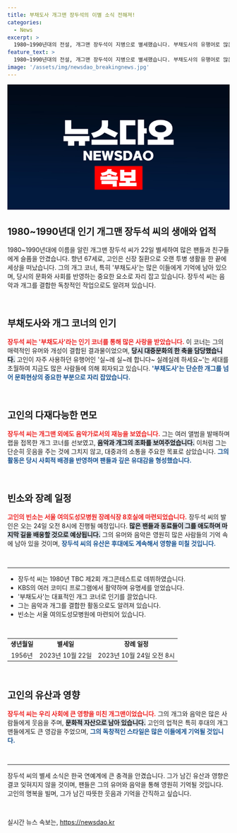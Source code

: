 ```yaml
---
title: 부채도사 개그맨 장두석의 이별 소식 전해져!
categories:
  - News
excerpt: >
  1980~1990년대의 전설, 개그맨 장두석이 지병으로 별세했습니다. 부채도사의 유행어로 많은 이들을 웃긴 그는 음악과 개그의 경계를 허물며 활발한 활동을 펼쳤습니다. 그가 남긴 웃음과 추억을 기억하세요.
feature_text: >
  1980~1990년대의 전설, 개그맨 장두석이 지병으로 별세했습니다. 부채도사의 유행어로 많은 이들을 웃긴 그는 음악과 개그의 경계를 허물며 활발한 활동을 펼쳤습니다. 그가 남긴 웃음과 추억을 기억하세요.
image: '/assets/img/newsdao_breakingnews.jpg'
---
```


<p><img src="/assets/img/newsdao_breakingnews.jpg" alt="implanttips 속보" /></p>

<h2 data-ke-size="size26">1980~1990년대 인기 개그맨 장두석 씨의 생애와 업적</h2>

<p data-ke-size="size16">1980~1990년대에 이름을 알린 개그맨 장두석 씨가 22일 별세하여 많은 팬들과 친구들에게 슬픔을 안겼습니다. 향년 67세로, 고인은 신장 질환으로 오랜 투병 생활을 한 끝에 세상을 떠났습니다. 그의 개그 코너, 특히 '부채도사'는 많은 이들에게 기억에 남아 있으며, 당시의 문화와 사회를 반영하는 중요한 요소로 자리 잡고 있습니다. 장두석 씨는 음악과 개그를 결합한 독창적인 작업으로도 알려져 있습니다.</p>

<p data-ke-size="size16">&nbsp;</p>

<h2 data-ke-size="size26">부채도사와 개그 코너의 인기</h2>

<p data-ke-size="size16"><b><span style="color: #ee2323;">장두석 씨는 '부채도사'라는 인기 코너를 통해 많은 사랑을 받았습니다.</span></b> 이 코너는 그의 매력적인 유머와 개성이 결합된 결과물이었으며, <b><span style="background-color: #21538527;">당시 대중문화의 한 축을 담당했습니다.</span></b> 고인이 자주 사용하던 유행어인 '실~례 실~례 합니다~ 실례실례 하세요~'는 세대를 초월하여 지금도 많은 사람들에 의해 회자되고 있습니다. <b><span style="color: #1a5490;">'부채도사'는 단순한 개그를 넘어 문화현상의 중요한 부분으로 자리 잡았습니다.</span></b></p>

<p data-ke-size="size16">&nbsp;</p>

<h2 data-ke-size="size26">고인의 다재다능한 면모</h2>

<p data-ke-size="size16"><b><span style="color: #ee2323;">장두석 씨는 개그맨 외에도 음악가로서의 재능을 보였습니다.</span></b> 그는 여러 앨범을 발매하며 랩을 접목한 개그 코너를 선보였고, <b><span style="background-color: #21538527;">음악과 개그의 조화를 보여주었습니다.</span></b> 이처럼 그는 단순히 웃음을 주는 것에 그치지 않고, 대중과의 소통을 주요한 목표로 삼았습니다. <b><span style="color: #1a5490;">그의 활동은 당시 사회적 배경을 반영하며 팬들과 깊은 유대감을 형성했습니다.</span></b></p>

<p data-ke-size="size16">&nbsp;</p>

<h2 data-ke-size="size26">빈소와 장례 일정</h2>

<p data-ke-size="size16"><b><span style="color: #ee2323;">고인의 빈소는 서울 여의도성모병원 장례식장 8호실에 마련되었습니다.</span></b> 장두석 씨의 발인은 오는 24일 오전 8시에 진행될 예정입니다. <b><span style="background-color: #21538527;">많은 팬들과 동료들이 그를 애도하며 마지막 길을 배웅할 것으로 예상됩니다.</span></b> 그의 유머와 음악은 영원히 많은 사람들의 기억 속에 남아 있을 것이며, <b><span style="color: #1a5490;">장두석 씨의 유산은 후대에도 계속해서 영향을 미칠 것입니다.</span></b></p>

<p data-ke-size="size16">&nbsp;</p>

<hr>

<ul>
    <li>장두석 씨는 1980년 TBC 제2회 개그콘테스트로 데뷔하였습니다.</li>
    <li>KBS의 여러 코미디 프로그램에서 활약하며 유명세를 얻었습니다.</li>
    <li>'부채도사'는 대표적인 개그 코너로 인기를 끌었습니다.</li>
    <li>그는 음악과 개그를 결합한 활동으로도 알려져 있습니다.</li>
    <li>빈소는 서울 여의도성모병원에 마련되어 있습니다.</li>
</ul>

<p data-ke-size="size16">&nbsp;</p>

<table style="width: 100%; border-collapse: collapse;">
    <tr>
        <td style="text-align: center; height: 17px;"><b>생년월일</b></td>
        <td style="text-align: center; height: 17px;"><b>별세일</b></td>
        <td style="text-align: center; height: 17px;"><b>장례 일정</b></td>
    </tr>
    <tr>
        <td style="text-align: center; height: 17px;">1956년</td>
        <td style="text-align: center; height: 17px;">2023년 10월 22일</td>
        <td style="text-align: center; height: 17px;">2023년 10월 24일 오전 8시</td>
    </tr>
</table>

<p data-ke-size="size16">&nbsp;</p>

<h2 data-ke-size="size26">고인의 유산과 영향</h2>

<p data-ke-size="size16"><b><span style="color: #ee2323;">장두석 씨는 우리 사회에 큰 영향을 미친 개그맨이었습니다.</span></b> 그의 개그와 음악은 많은 사람들에게 웃음을 주며, <b><span style="background-color: #21538527;">문화적 자산으로 남아 있습니다.</span></b> 고인의 업적은 특히 후대의 개그맨들에게도 큰 영감을 주었으며, <b><span style="color: #1a5490;">그의 독창적인 스타일은 많은 이들에게 기억될 것입니다.</span></b></p>

<p data-ke-size="size16">&nbsp;</p>

<hr>

<p data-ke-size="size16">장두석 씨의 별세 소식은 한국 연예계에 큰 충격을 안겼습니다. 그가 남긴 유산과 영향은 결코 잊혀지지 않을 것이며, 팬들은 그의 유머와 음악을 통해 영원히 기억될 것입니다. 고인의 명복을 빌며, 그가 남긴 따뜻한 웃음과 기억을 간직하고 싶습니다.</p>

<p data-ke-size="size16">&nbsp;</p>
실시간 뉴스 속보는, <a href="https://newsdao.kr" rel="dofollow">https://newsdao.kr</a>


